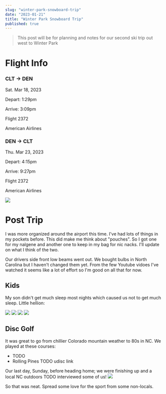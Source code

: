 ```yaml
---
slug: "winter-park-snowboard-trip"
date: "2023-01-21"
title: "Winter Park Snowboard Trip"
published: true
---
```


> This post will be for planning and notes for our second ski trip out west to Winter Park


[//]: # (**Dates**: Saturday Mar 18, 2023 to Thursday Mar 23, 2023)
[//]: # ()
[//]: # (### Saturday Mar 18, 2023)

[//]: # (to)

[//]: # (# Thursday Mar 23, 2023)

[//]: # (=)

[//]: # (### 4 days of snowboarding 😅 &#40;2 for travel&#41;)

[//]: # (### Flight:  YMBERD - #2372)

[//]: # (CLT to DEN: YMBERD)

[//]: # (DEN to CLT: YMBERD)

# Flight Info

### CLT -> DEN

Sat. Mar 18, 2023

Depart: 1:29pm

Arrive: 3:09pm

Flight 2372

American Airlines

### DEN -> CLT

Thu. Mar 23, 2023

Depart: 4:15pm

Arrive: 9:27pm

Flight 2372

American Airlines


![](./20221023093713.png)

# Post Trip

I was more organized around the airport this time. I've had lots of things in my pockets before. This did make me think about "pouches". So I got one for my nalgene and another one to keep in my bag for nic nacks. I'll update on what I think of the two.

Our drivers side front low beams went out. We bought bulbs in North Carolina but I haven't changed them yet. From the few Youtube vidoes I've watched it seems like a lot of effort so I'm good on all that for now.

## Kids

My son didn't get much sleep most nights which caused us not to get much sleep. Little hellion:

![](https://ik.imagekit.io/lkat/blog/tr:w-200/1EFB50AA-3453-49FD-A56F-0F7E54830382_QfpzV56z1.jpeg?updatedAt=1680445288626)
![](https://ik.imagekit.io/lkat/blog/tr:w-200/2FDD4F37-99ED-42EA-B2E0-F792A7686C75_oFktHvc8r.jpeg?updatedAt=1680445288320)
![](https://ik.imagekit.io/lkat/blog/tr:w-200/2F42CB2C-EE32-4AC5-896F-CD03A1030F99_jf2bGznBcR.jpeg?updatedAt=1680445288127)
![](https://ik.imagekit.io/lkat/blog/tr:w-200/1B396975-4855-4710-8FFB-E8F590C2AD75_Iyk_jNNH-.jpeg?updatedAt=1680445287462)


## Disc Golf

It was great to go from chillier Colorado mountain weather to 80s in NC. We played at these courses:

* TODO
* Rolling Pines TODO udisc link

Our last day, Sunday, before heading home; we were finishing up and a local NC outdoors TODO interviewed some of us!
![](./3F73712C-F5D9-45D9-B181-6B5731D8F863.jpeg)

So that was neat. Spread some love for the sport from some non-locals.



